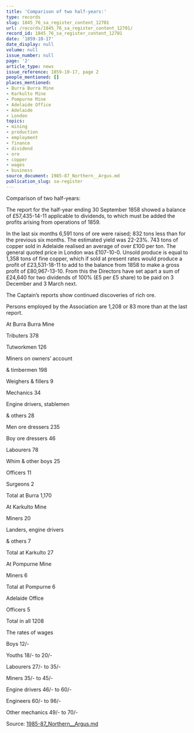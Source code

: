 ```yaml
---
title: 'Comparison of two half-years:'
type: records
slug: 1845_76_sa_register_content_12701
url: /records/1845_76_sa_register_content_12701/
record_id: 1845_76_sa_register_content_12701
date: '1859-10-17'
date_display: null
volume: null
issue_number: null
page: '2'
article_type: news
issue_reference: 1859-10-17, page 2
people_mentioned: []
places_mentioned:
- Burra Burra Mine
- Karkulto Mine
- Pompurne Mine
- Adelaide Office
- Adelaide
- London
topics:
- mining
- production
- employment
- finance
- dividend
- ore
- copper
- wages
- business
source_document: 1985-87_Northern__Argus.md
publication_slug: sa-register
---
```


Comparison of two half-years:

The report for the half-year ending 30 September 1858 showed a balance of £57,435-14-11 applicable to dividends, to which must be added the profits arising from operations of 1859.

In the last six months 6,591 tons of ore were raised; 832 tons less than for the previous six months.  The estimated yield was 22-23%.  743 tons of copper sold in Adelaide realised an average of over £100 per ton.  The general quoted price in London was £107-10-0.  Unsold produce is equal to 1,358 tons of fine copper, which if sold at present rates would produce a profit of £23,531-18-11 to add to the balance from 1858 to make a gross profit of £80,967-13-10.  From this the Directors have set apart a sum of £24,640 for two dividends of 100% (£5 per £5 share) to be paid on 3 December and 3 March next.

The Captain’s reports show continued discoveries of rich ore.

Persons employed by the Association are 1,208 or 83 more than at the last report.

At Burra Burra Mine

Tributers	378

Tutworkmen	126

Miners on owners’ account

& timbermen	198

Weighers & fillers	9

Mechanics	34

Engine drivers, stablemen

& others	28

Men ore dressers	235

Boy ore dressers	46

Labourers	78

Whim & other boys	25

Officers	11

Surgeons	2

Total at Burra		1,170

At Karkulto Mine

Miners	20

Landers, engine drivers

& others	7

Total at Karkulto		27

At Pompurne Mine

Miners	6

Total at Pompurne		6

Adelaide Office

Officers		5

Total in all		1208

The rates of wages

Boys	12/-

Youths	18/- to 20/-

Labourers	27/- to 35/-

Miners 	35/- to 45/-

Engine drivers	46/- to 60/-

Engineers	60/- to 96/-

Other mechanics	49/- to 70/-

Source: [1985-87_Northern__Argus.md](/downloads/markdown/1985-87_Northern__Argus.md)
